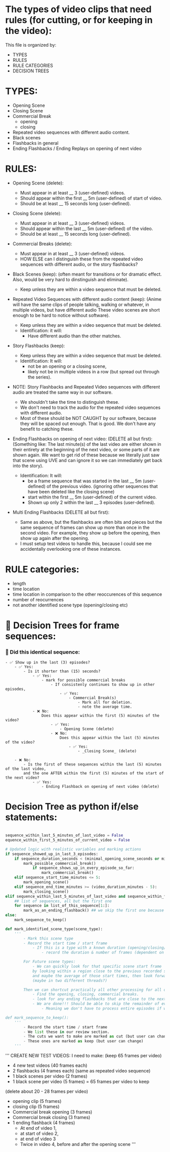 # The types of video clips that need rules (for cutting, or for keeping in the video):

This file is organized by: 
- TYPES
- RULES
- RULE CATEGORIES
- DECISION TREES

# TYPES:
- Opening Scene
- Closing Scene
- Commercial Break
    - opening
    - closing
- Repeated video sequences with different audio content. 
- Black scenes
- Flashbacks in general
- Ending Flashbacks / Ending Replays on opening of next video



# RULES:
- Opening Scene (delete):
    - Must appear in at least __ 3 (user-defined) videos.
    - Should appear within the first __ 5m (user-defined) of start of video.
    - Should be at least __ 15 seconds long (user-defined).

- Closing Scene (delete):
    - Must appear in at least __ 3 (user-defined) videos.
    - Should appear within the last __ 5m (user-defined) of the video.
    - Should be at least __ 15 seconds long (user-defined).

- Commercial Breaks (delete):
    - Must appear in at least __ 3 (user-defined) videos.
    - HOW ELSE can I distinguish these from the repeated video sequences with different audio, 
    or the story flashbacks?

- Black Scenes (keep):
    (often meant for transitions or for dramatic effect. Also, would be very hard to dinstinguish and eliminate). 
    - Keep unless they are within a video sequence that must be deleted. 

- Repeated Video Sequences with different audio content (keep):
    (Anime will have the same clips of people talking, walking or whatever, in multiple videos, but have different audio
    These video scenes are short enough to be hard to notice without software).
    - Keep unless they are within a video sequence that must be deleted. 
    - Identification: it will:
        - Have different audio than the other matches. 

- Story Flashbacks (keep):
    - Keep unless they are within a video sequence that must be deleted. 
    - Identification: It will:
        - not be an opening or a closing scene, 
        - likely not be in multiple videos in a row (but spread out through the series).

- NOTE: Story Flashbacks and Repeated Video sequences with different audio are treated the same way in our software. 
    - We shouldn't take the time to distinguish these. 
    - We don't need to track the audio for the repeated video sequences with different audio. 
    - Most of these should be NOT CAUGHT by our software, because they will be spaced out enough. That is good. We don't
    have any benefit to catching these. 


- Ending Flashbacks on opening of next video: (DELETE all but first):
    (Something like: The last minute(s) of the last video are either shown in their entirety
    at the beginning of the next video, or some parts of it are shown again. 
    We want to get rid of these because we literally just saw that scene using UVE and can ignore it
    so we can immediately get back into the story). 
    - Identification: It will:
        - be a frame sequence that was started in the last __ 5m (user-defined) of the previous video.
            (ignoring other sequences that have been deleted like the closing scene)
        - start within the first __ 5m (user-defined) of the current video. 
        - Shown up only 2 within the last __ 3 episodes (user-defined).

- Multi Ending Flashbacks (DELETE all but first):
    - Same as above, but the flashbacks are often bits and pieces but the same sequence of frames
    can show up more than once in the second video. For example, they show up before the opening, 
    then show up again after the opening.
    - I must setup test videos to handle this, because I could see me accidentally overlooking one
    of these instances. 


# RULE categories:
- length
- time location
- time location in comparison to the other reoccurences of this sequence
- number of reocurrences
- not another identified scene type (opening/closing etc)


# 🌳 Decision Trees for frame sequences:

### 🤔 Did this identical sequence:
    - ✅ Show up in the last (3) episodes?
        - ✅ Yes:
            - Is it shorter than (15) seconds?
                - ✅ Yes:
                    - mark for possible commercial breaks
                        - If consistenly continues to show up in other episodes,
                            - ✅ Yes:
                                - Commercial Break(s)
                                    - Mark all for deletion.
                                    - note the average time. 
                - ❌ No:
                    Does this appear within the first (5) minutes of the video?
                        - ✅ Yes:
                            - Opening Scene (delete)
                        - ❌ No:
                            Does this appear within the last (5) minutes of the video?
                                - ✅ Yes:
                                    - _Closing Scene_ (delete)

        - ❌ No:
            - Is the first of these sequences within the last (5) minutes of the last video, 
            and the one AFTER within the first (5) minutes of the start of the next video?
                - ✅ Yes:
                    - Ending Flashback on opening of next video (delete)


# Decision Tree as python if/else statements:
```py

sequence_within_last_5_minutes_of_last_video = False
equence_within_first_5_minutes_of_current_video = False

# Updated logic with realistic variables and marking actions
if sequence_showed_up_in_last_3_episodes:
    if sequence_duration_seconds < (minimal_opening_scene_seconds or minimal_closing_scene_seconds):
        mark_possible_commercial_break()
            if sequence_shows_up_in_every_episode_so_far:
                mark_commercial_break()
    elif sequence_start_time_minutes <= 5:
        mark_opening_scene()
    elif sequence_end_time_minutes >= (video_duration_minutes - 5):
        mark_closing_scene()
elif sequence_within_last_5_minutes_of_last_video and sequence_within_first_5_minutes_of_current_video:
    ## list of sequences, all but the first one
    for sequence in list_of_this_sequence[1:]:
        mark_as_an_ending_flashback() ## we skip the first one because we don't want to delete it. 
else:
    mark_sequence_to_keep()

def mark_identified_scene_type(scene_type):
    ''' 
        - Mark this scene type
        - Record the start time / start frame
            - If this is a type with a known duration (opening/closing/commercial)
                - record the duration & number of frames (dependent on frame rate)

        For Future scene types:
            - We can quickly look for that specific scene start frame 
            by looking within a region close to the previous recorded start times
            and maybe the average of those start times, then look forward and backward 
            (maybe in two different threads?)

        Then we can shortcut practically all other processing for all other episodes:
            - Find the opening, closing, commercial breaks. 
            - look for any ending flashbacks that are close to the next opening. 
            - We are done!!! Should be able to skip the remainder of every episode! 
                - Meaning we don't have to process entire episodes if we can find those few items!

def mark_sequence_to_keep():
    '''
        - Record the start time / start frame
        - We list these in our review section. 
        - The cuts we want to make are marked as cut (but user can change)
        - These ones are marked as keep (but user can change)
    '''


```




'''
CREATE NEW TEST VIDEOS:
I need to make:
(keep 65 frames per video)
 - 4 new test videos (40 frames each)
 - 2 flashbacks (4 frames each) (same as repeated video sequence)
 - 1 black scenes per video (2 frames)
 - 1 black scene per video (5 frames)
 = 65 frames per video to keep

(delete about 20 - 28 frames per video)
 - opening clip (5 frames)
 - closing clip (5 frames)
 - Commercial break opening (3 frames)
 - Commercial break closing (3 frames)
 - 1 ending flashback (4 frames)
     - At end of video 1,
     - at start of video 2, 
     - at end of video 3
     - Twice in video 4, before and after the opening scene
'''